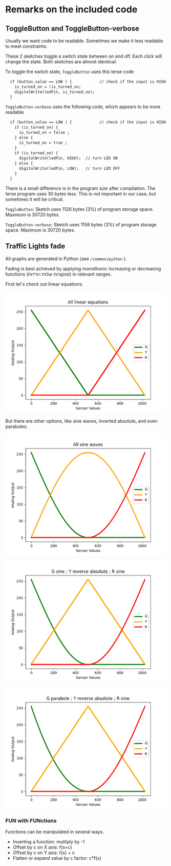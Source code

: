 # Remarks on the included code
## ToggleButton and ToggleButton-verbose
Usually we want code to be readable. Sometimes we make it less readable to meet constraints. 

These 2 sketches toggle a switch state between on and off. Each click will change the state. 
Both sketches are almost identical. 

To toggle the switch state, `ToggleButton` uses this terse code
```
  if (button_value == LOW ) {            // check if the input is HIGH
    is_turned_on = !is_turned_on; 
    digitalWrite(ledPin, is_turned_on);
  }
```
`ToggleButton-verbose`	uses the following code, which appears to be more readable
```
  if (button_value == LOW ) {            // check if the input is HIGH
    if (is_turned_on) { 
      is_turned_on = false ;
    } else {
      is_turned_on = true ;
    }
    if (is_turned_on) {
      digitalWrite(ledPin, HIGH);  // turn LED ON
    } else {
      digitalWrite(ledPin, LOW);   // turn LED OFF
    }
  }
```
There is a small difference is in the program size after compilation. The terse program uses 30 bytes less. This is not important in our case, but sometimes it will be critical. 

`ToggleButton`: Sketch uses 1128 bytes (3%) of program storage space. Maximum is 30720 bytes. 

`ToggleButton-verbose`: Sketch uses 1158 bytes (3%) of program storage space. Maximum is 30720 bytes. 



## Traffic Lights fade 

All graphs are generated in Python (see `/common/python` ).

Fading is best achieved by applying monothonic increasing or decreasing functions (פונקציות עולות ויורדות) in relevant ranges. 

First let's check out linear equations. 

![Linear equations](../common/images/TrafficLight-02-fade-image-00.png "Linear equations")

But there are other options, like sine waves, inverted absolute, and even paraboles. 

![Sine equations](../common/images/TrafficLight-02-fade-image-01.png "Sine equations")

![G Sine ; Y reverse absolute; R Sine](../common/images/TrafficLight-02-fade-image-02.png "G Sine ; Y reverse absolute; R Sine")

![G Sine ; Y parabole; R Sine](../common/images/TrafficLight-02-fade-image-03.png "G Sine ; Y parabole; R Sine")

### FUN with FUNctions
Functions can be manipulated in several ways. 
* Inverting a function: multiply by -1
* Offset by c on X axis: f(x+c)
* Offset by c on Y axis: f(x) + c
* Flatten or expand value by c factor: c*f(x)